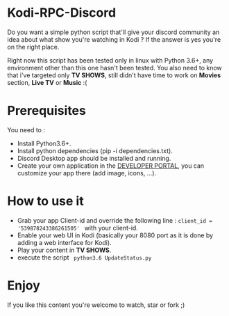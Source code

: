 # Kodi-RPC-Discord

Do you want a simple python script that'll give your discord community an idea about what show you're watching in Kodi ? If the answer is yes you're on the right place.

Right now this script has been tested only in linux with Python 3.6+, any environment other than this one hasn't been tested.
You also need to know that i've targeted only **TV SHOWS**, still didn't have time to work on **Movies** section, **Live TV** or **Music** :( 

# Prerequisites

You need to :
* Install Python3.6+.
* Install python dependencies (pip -i dependencies.txt).
* Discord Desktop app should be installed and running.
* Create your own application in the [DEVELOPER PORTAL](https://discordapp.com/developers/applications/), you can customize your app there (add image, icons, ...).

# How to use it

* Grab your app Client-id and override the following line : ```client_id = '539878243386261505' ``` with your client-id.
* Enable your web UI in Kodi (basically your 8080 port as it is done by adding a web interface for Kodi).
* Play your content in **TV SHOWS**.
* execute the script ```
python3.6 UpdateStatus.py```

# Enjoy

If you like this content you're welcome to watch, star or fork ;)
